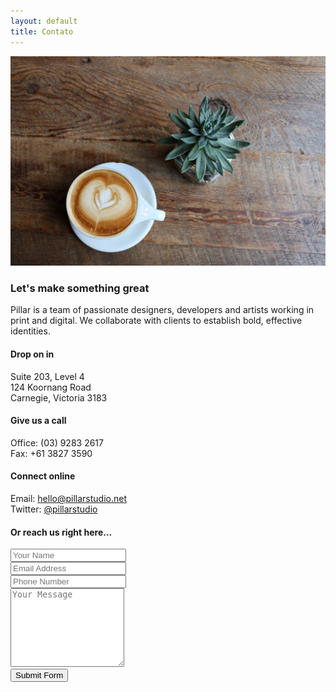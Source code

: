```yaml
---
layout: default
title: Contato
---
```


<div class="main-container transition--fade">
    <section class="height-70 bg--dark imagebg page-title page-title--animate parallax" data-overlay="6">
        <div class="background-image-holder">
            <img alt="image" src="img/hero16.jpg" />
        </div>
        <div class="container pos-vertical-center">
            <div class="row">
                <div class="col-sm-10 col-sm-offset-1 text-center">
                    <h3>Let's make something great</h3>
                    <p class="lead">Pillar is a team of passionate designers, developers and artists working in print and digital. We collaborate with clients to establish bold, effective identities.</p>
                </div>
            </div>
            <!--end row-->
        </div>
        <!--end container-->
    </section>
    <section class="features features-10">
        <div class="feature bg--white col-md-4 text-center">
            <i class="icon icon--lg icon-Map-Marker2"></i>
            <h4>Drop on in</h4>
            <p>
                Suite 203, Level 4
                <br /> 124 Koornang Road
                <br /> Carnegie, Victoria 3183
            </p>
        </div>
        <div class="feature bg--secondary col-md-4 text-center">
            <i class="icon icon--lg icon-Phone-2"></i>
            <h4>Give us a call</h4>
            <p>
                Office: (03) 9283 2617
                <br /> Fax: +61 3827 3590
            </p>
        </div>
        <div class="feature bg--dark col-md-4 text-center">
            <i class="icon icon--lg icon-Computer"></i>
            <h4>Connect online</h4>
            <p>
                Email:
                <a href="#">hello@pillarstudio.net</a>
                <br /> Twitter:
                <a href="#">@pillarstudio</a>
            </p>
        </div>
    </section>
    <section>
        <div class="container">
            <div class="row">
                <div class="col-sm-8 col-sm-offset-2">
                    <form class="form--square form-email" data-success="Thanks for your enquiry, we'll be in touch soon" data-error="Please fill all required fields">
                        <h4 class="text-center">Or reach us right here&hellip;</h4>
                        <div class="input-with-icon col-sm-12">
                            <i class="icon-MaleFemale"></i>
                            <input class="validate-required" type="text" name="name" placeholder="Your Name" />
                        </div>
                        <div class="input-with-icon col-sm-6">
                            <i class="icon-Email"></i>
                            <input class="validate-required validate-email" type="email" name="email" placeholder="Email Address" />
                        </div>
                        <div class="input-with-icon col-sm-6">
                            <i class="icon-Phone-2"></i>
                            <input type="tel" name="telephone" placeholder="Phone Number" />
                        </div>
                        <div class="col-sm-12">
                            <textarea class="validate-required" name="message" placeholder="Your Message" rows="8"></textarea>
                        </div>
                        <div class="col-sm-12">
                            <button type="submit" class="btn btn--primary">
                                Submit Form
                            </button>
                        </div>
                    </form>
                </div>
            </div>
            <!--end of row-->
        </div>
        <!--end of container-->
    </section>
